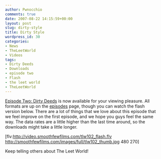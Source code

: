 ```yaml
---
author: Pwnocchio
comments: true
date: 2007-08-22 14:15:59+00:00
layout: post
slug: dirty-style
title: Dirty Style
wordpress_id: 30
categories:
- News
- TheLeetWorld
- Videos
tags:
- Dirty Deeds
- Downloads
- episode two
- Flash
- the leet world
- TheLeetWorld
---
```


[Episode Two: Dirty Deeds](http://www.smoothfewfilms.com/2007/08/22/dirty-deeds/) is now available for your viewing pleasure.  All formats are up on the [episodes](http://www.smoothfewfilms.com/episodes/) page, though you can watch the flash version below.  There are a lot of things that we love about this episode that we feel improve on the first episode, and we hope you guys feel the same way.  The data rates are a little higher than the last time around, so the downloads might take a little longer.

[flv:http://video.smoothfewfilms.com/tlw102_flash.flv http://smoothfewfilms.com/images/full/tlw102_thumb.jpg 480 270]

Keep telling others about The Leet World!
